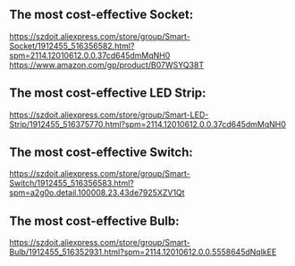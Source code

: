 <h2>The most cost-effective Socket:</h2>
<a href="https://szdoit.aliexpress.com/store/group/Smart-Socket/1912455_516356582.html?spm=2114.12010612.0.0.37cd645dmMqNH0" target="_blank">https://szdoit.aliexpress.com/store/group/Smart-Socket/1912455_516356582.html?spm=2114.12010612.0.0.37cd645dmMqNH0</a>
<a href="https://www.amazon.com/gp/product/B07WSYQ38T" target="_blank">https://www.amazon.com/gp/product/B07WSYQ38T</a>

<h2>The most cost-effective  LED Strip:</h2>
<a href="https://szdoit.aliexpress.com/store/group/Smart-LED-Strip/1912455_516375770.html?spm=2114.12010612.0.0.37cd645dmMqNH0" target="_blank">https://szdoit.aliexpress.com/store/group/Smart-LED-Strip/1912455_516375770.html?spm=2114.12010612.0.0.37cd645dmMqNH0</a>

<h2>The most cost-effective Switch:</h2>
<a href="https://szdoit.aliexpress.com/store/group/Smart-Switch/1912455_516356583.html?spm=a2g0o.detail.100008.23.43de7925XZV1Qt" target="_blank">https://szdoit.aliexpress.com/store/group/Smart-Switch/1912455_516356583.html?spm=a2g0o.detail.100008.23.43de7925XZV1Qt</a>


<h2>The most cost-effective Bulb:</h2>
<a href="https://szdoit.aliexpress.com/store/group/Smart-Bulb/1912455_516352931.html?spm=2114.12010612.0.0.5558645dNqlkEE" target="_blank">https://szdoit.aliexpress.com/store/group/Smart-Bulb/1912455_516352931.html?spm=2114.12010612.0.0.5558645dNqlkEE</a>
